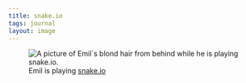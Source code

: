 ```yaml
---
title: snake.io
tags: journal
layout: image
---
```

<figure>
<img src="/img/journal/IMG_3229.jpg" alt="A picture of Emil´s blond hair from behind while he is playing snake.io."> 
<figcaption>Emil is playing <a href="https://snake.io">snake.io</a></figcaption>
</figure>